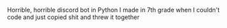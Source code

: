 Horrible, horrible discord bot in Python I made in 7th grade when I couldn't code and just copied shit and threw it together
